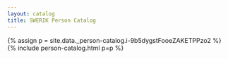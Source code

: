 ```yaml
---
layout: catalog
title: SWERIK Person Catalog
---
```

{% assign p = site.data._person-catalog.i-9b5dygstFooeZAKETPPzo2 %}
{% include person-catalog.html p=p %}

